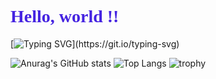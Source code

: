 # <span style="font-family: 'Fira Code'; color: #4523E1;">Hello, world !!</span>
<!--welcome: I am Yangliduo Lai-->
[![Typing SVG](https://readme-typing-svg.demolab.com?font=Fira+Code&pause=1000&color=4523E1&width=435&lines=I+am+Yangliduo+Lai!)](https://git.io/typing-svg)

![Anurag's GitHub stats](https://github-readme-stats.vercel.app/api?username=Yangliduo-Lai)
![Top Langs](https://github-readme-stats.vercel.app/api/top-langs/?username=Yangliduo-Lai)
![trophy](https://github-profile-trophy.vercel.app/?username=Yangliduo-Lai)


<!--
**Yangliduo-Lai/Yangliduo-Lai** is a ✨ _special_ ✨ repository because its `README.md` (this file) appears on your GitHub profile.

Here are some ideas to get you started:

- 🔭 I’m currently working on ...
- 🌱 I’m currently learning ...
- 👯 I’m looking to collaborate on ...
- 🤔 I’m looking for help with ...
- 💬 Ask me about ...
- 📫 How to reach me: ...
- 😄 Pronouns: ...
- ⚡ Fun fact: ...
-->
